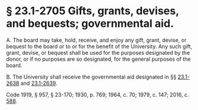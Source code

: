 # § 23.1-2705 Gifts, grants, devises, and bequests; governmental aid.

<p>A. The board may take, hold, receive, and enjoy any gift, grant, devise, or bequest to the board or to or for the benefit of the University. Any such gift, grant, devise, or bequest shall be used for the purposes designated by the donor, or if no purposes are so designated, for the general purposes of the board.</p><p>B. The University shall receive the governmental aid designated in §§ <a href='http://law.lis.virginia.gov/vacode/23.1-2638/'>23.1-2638</a> and <a href='http://law.lis.virginia.gov/vacode/23.1-2639/'>23.1-2639</a>.</p><p>Code 1919, § 957, § 23-170; 1930, p. 769; 1964, c. 70; 1979, c. 147; 2016, c. <a href='http://lis.virginia.gov/cgi-bin/legp604.exe?161+ful+CHAP0588'>588</a>.</p>